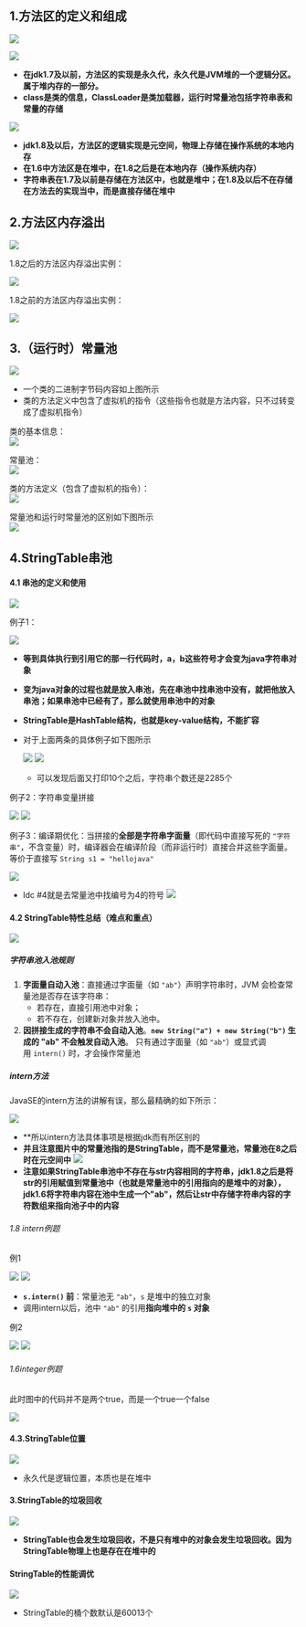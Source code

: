 ## 1.方法区的定义和组成
![](assets/05方法区/file-20250419165229664.png)

![](assets/05方法区/file-20250418211232872.png)
* **在jdk1.7及以前，方法区的实现是永久代，永久代是JVM堆的一个逻辑分区。属于堆内存的一部分。**
* **class是类的信息，ClassLoader是类加载器，运行时常量池包括字符串表和常量的存储**

![](assets/05方法区/file-20250418211406374.png)
* **jdk1.8及以后，方法区的逻辑实现是元空间，物理上存储在操作系统的本地内存**
* **在1.6中方法区是在堆中，在1.8之后是在本地内存（操作系统内存）**
* **字符串表在1.7及以前是存储在方法区中，也就是堆中；在1.8及以后不在存储在方法去的实现当中，而是直接存储在堆中**

## 2.方法区内存溢出
![](assets/05方法区/file-20250807210247352.png)

1.8之后的方法区内存溢出实例：

![](assets/05方法区/file-20250807210711496.png)

1.8之前的方法区内存溢出实例：

![](assets/05方法区/file-20250418212508364.png)


## 3.（运行时）常量池
![](assets/05方法区/file-20250418213218845.png)
* 一个类的二进制字节码内容如上图所示
* 类的方法定义中包含了虚拟机的指令（这些指令也就是方法内容，只不过转变成了虚拟机指令）

类的基本信息：  
![](assets/05方法区/file-20250807212018413.png)

常量池：      
![](assets/05方法区/file-20250418213306310.png)

类的方法定义（包含了虚拟机的指令）：   
![](assets/05方法区/file-20250418215900292.png)

常量池和运行时常量池的区别如下图所示  
![](assets/05方法区/file-20250807212315812.png)
## 4.StringTable串池

#### 4.1 串池的定义和使用
![](assets/05方法区/file-20250807212804229.png)

例子1：

![](assets/05方法区/file-20250418215630922.png)
* **等到具体执行到引用它的那一行代码时，a，b这些符号才会变为java字符串对象**
* **变为java对象的过程也就是放入串池，先在串池中找串池中没有，就把他放入串池；如果串池中已经有了，那么就使用串池中的对象**
* **StringTable是HashTable结构，也就是key-value结构，不能扩容**
* 对于上面两条的具体例子如下图所示

	![](assets/05方法区/file-20250418221442958.png)
	![](assets/05方法区/file-20250418221457418.png)
	* 可以发现后面又打印10个之后，字符串个数还是2285个

例子2：字符串变量拼接

![](assets/05方法区/file-20250807213641758.png)
![](assets/05方法区/file-20250418220648014.png)

例子3：编译期优化：当拼接的**全部是字符串字面量**（即代码中直接写死的 `"字符串"`，不含变量）时，编译器会在编译阶段（而非运行时）直接合并这些字面量。等价于直接写 `String s1 = "hellojava"`

![](assets/05方法区/file-20250418220805990.png)
* ldc  \#4就是去常量池中找编号为4的符号
![](assets/05方法区/file-20250418221157597.png)


#### 4.2 StringTable特性总结（难点和重点）
![](assets/05方法区/file-20250418234739354.png)

##### 字符串池入池规则
1. ​**​字面量自动入池​**​：直接通过字面量（如 `"ab"`）声明字符串时，JVM 会检查常量池是否存在该字符串：
    - 若存在，直接引用池中对象；
    - 若不存在，创建新对象并放入池中。
2. **因拼接生成的字符串不会自动入池**。**`new String("a") + new String("b")` 生成的 "ab" 不会触发自动入池​**​。  只有通过字面量（如 `"ab"`）或显式调用 `intern()` 时，才会操作常量池
##### intern方法
JavaSE的intern方法的讲解有误，那么最精确的如下所示：

![](assets/05方法区/file-20250418233810454.png)
* **所以intern方法具体事项是根据jdk而有所区别的
* **并且注意图片中的常量池指的是StringTable，而不是常量池，常量池在8之后时在元空间中**
![](assets/05方法区/file-20250418232850856.png)
* **注意如果StringTable串池中不存在与str内容相同的字符串，jdk1.8之后是将str的引用赋值到常量池中（也就是常量池中的引用指向的是堆中的对象），jdk1.6将字符串内容在池中生成一个"ab"，然后让str中存储字符串内容的字符数组来指向池子中的内容**


###### 1.8 intern例题
例1

![](assets/05方法区/file-20250418233534295.png)
![](assets/05方法区/file-20250418233614048.png)
* **`s.intern()` 前​**​：常量池无 `"ab"`，`s` 是堆中的独立对象
* 调用intern以后，池中 `"ab"` 的引用​**​指向堆中的 `s` 对象​**​

例2

![](assets/05方法区/file-20250418234240573.png)
![](assets/05方法区/file-20250418234348114.png)
######  1.6integer例题
此时图中的代码并不是两个true，而是一个true一个false

![](assets/05方法区/file-20250418235020068.png)


#### 4.3.StringTable位置
![](assets/05方法区/file-20250421142232605.png)
* 永久代是逻辑位置，本质也是在堆中
#### 3.StringTable的垃圾回收  
![](assets/05方法区/file-20250421143126592.png)
* **StringTable也会发生垃圾回收，不是只有堆中的对象会发生垃圾回收。因为StringTable物理上也是存在在堆中的**

#### StringTable的性能调优

![](assets/05方法区/file-20250421143919600.png)
* StringTable的桶个数默认是60013个